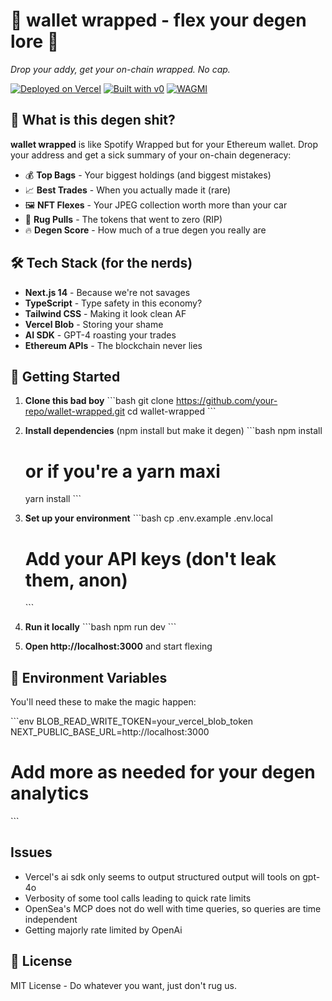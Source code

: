 # 🚀 wallet wrapped - flex your degen lore 💎

*Drop your addy, get your on-chain wrapped. No cap.*

[![Deployed on Vercel](https://img.shields.io/badge/Deployed%20on-Vercel-black?style=for-the-badge&logo=vercel)](https://vercel.com/jasperdegens-projects/v0-empty-chat)
[![Built with v0](https://img.shields.io/badge/Built%20with-v0.app-black?style=for-the-badge)](https://v0.app/chat/projects/yD5x47sJ7FO)
[![WAGMI](https://img.shields.io/badge/WAGMI-🚀-green?style=for-the-badge)]()

## 🎯 What is this degen shit?

**wallet wrapped** is like Spotify Wrapped but for your Ethereum wallet. Drop your address and get a sick summary of your on-chain degeneracy:

- 💰 **Top Bags** - Your biggest holdings (and biggest mistakes)
- 📈 **Best Trades** - When you actually made it (rare)
- 🖼️ **NFT Flexes** - Your JPEG collection worth more than your car
- 💸 **Rug Pulls** - The tokens that went to zero (RIP)
- 🔥 **Degen Score** - How much of a true degen you really are

## 🛠️ Tech Stack (for the nerds)

- **Next.js 14** - Because we're not savages
- **TypeScript** - Type safety in this economy?
- **Tailwind CSS** - Making it look clean AF
- **Vercel Blob** - Storing your shame
- **AI SDK** - GPT-4 roasting your trades
- **Ethereum APIs** - The blockchain never lies

## 🚀 Getting Started

1. **Clone this bad boy**
   \`\`\`bash
   git clone https://github.com/your-repo/wallet-wrapped.git
   cd wallet-wrapped
   \`\`\`

2. **Install dependencies** (npm install but make it degen)
   \`\`\`bash
   npm install
   # or if you're a yarn maxi
   yarn install
   \`\`\`

3. **Set up your environment** 
   \`\`\`bash
   cp .env.example .env.local
   # Add your API keys (don't leak them, anon)
   \`\`\`

4. **Run it locally**
   \`\`\`bash
   npm run dev
   \`\`\`

5. **Open http://localhost:3000** and start flexing

## 🔧 Environment Variables

You'll need these to make the magic happen:

\`\`\`env
BLOB_READ_WRITE_TOKEN=your_vercel_blob_token
NEXT_PUBLIC_BASE_URL=http://localhost:3000
# Add more as needed for your degen analytics
\`\`\`

## Issues
- Vercel's ai sdk only seems to output structured output will tools on gpt-4o
- Verbosity of some tool calls leading to quick rate limits
- OpenSea's MCP does not do well with time queries, so queries are time independent
- Getting majorly rate limited by OpenAi



## 📜 License

MIT License - Do whatever you want, just don't rug us.
